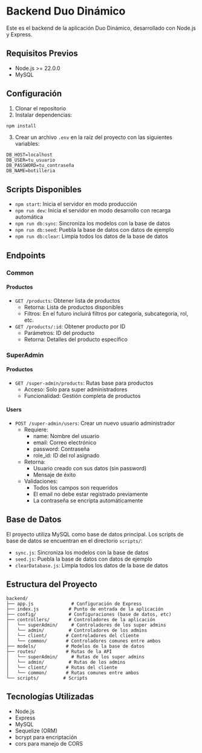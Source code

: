 # Backend Duo Dinámico

Este es el backend de la aplicación Duo Dinámico, desarrollado con Node.js y Express.

## Requisitos Previos

- Node.js >= 22.0.0
- MySQL

## Configuración

1. Clonar el repositorio
2. Instalar dependencias:
```bash
npm install
```
3. Crear un archivo `.env` en la raíz del proyecto con las siguientes variables:

```
DB_HOST=localhost
DB_USER=tu_usuario
DB_PASSWORD=tu_contraseña
DB_NAME=botilleria
```

## Scripts Disponibles

- `npm start`: Inicia el servidor en modo producción
- `npm run dev`: Inicia el servidor en modo desarrollo con recarga automática
- `npm run db:sync`: Sincroniza los modelos con la base de datos
- `npm run db:seed`: Puebla la base de datos con datos de ejemplo
- `npm run db:clear`: Limpia todos los datos de la base de datos

## Endpoints

### Common
#### Productos
- `GET /products`: Obtener lista de productos
  - Retorna: Lista de productos disponibles
  - Filtros: En el futuro incluirá filtros por categoría, subcategoría, rol, etc.
- `GET /products/:id`: Obtener producto por ID
  - Parámetros: ID del producto
  - Retorna: Detalles del producto específico

### SuperAdmin
#### Productos
- `GET /super-admin/products`: Rutas base para productos
  - Acceso: Solo para super administradores
  - Funcionalidad: Gestión completa de productos

#### Users
- `POST /super-admin/users`: Crear un nuevo usuario administrador
  - Requiere: 
    - name: Nombre del usuario
    - email: Correo electrónico
    - password: Contraseña
    - role_id: ID del rol asignado
  - Retorna: 
    - Usuario creado con sus datos (sin password)
    - Mensaje de éxito
  - Validaciones:
    - Todos los campos son requeridos
    - El email no debe estar registrado previamente
    - La contraseña se encripta automáticamente

## Base de Datos

El proyecto utiliza MySQL como base de datos principal. Los scripts de base de datos se encuentran en el directorio `scripts/`:

- `sync.js`: Sincroniza los modelos con la base de datos
- `seed.js`: Puebla la base de datos con datos de ejemplo
- `clearDatabase.js`: Limpia todos los datos de la base de datos

## Estructura del Proyecto

```
backend/
├── app.js              # Configuración de Express
├── index.js           # Punto de entrada de la aplicación
├── config/            # Configuraciones (base de datos, etc)
├── controllers/       # Controladores de la aplicación
│   └── superAdmin/     # Controladores de los super admins
│   └── admin/         # Controladores de los admins
│   └── client/       # Controladores del cliente
│   └── common/       # Controladores comunes entre ambos
├── models/           # Modelos de la base de datos
├── routes/           # Rutas de la API
│   └── superAdmin/     # Rutas de los super admins
│   └── admin/         # Rutas de los admins
│   └── client/       # Rutas del cliente
│   └── common/       # Rutas comunes entre ambos
└── scripts/         # Scripts 
```

## Tecnologías Utilizadas

- Node.js
- Express
- MySQL
- Sequelize (ORM)
- bcrypt para encriptación
- cors para manejo de CORS
